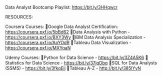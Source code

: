  Data Analyst Bootcamp Playlist: https://bit.ly/3HHqwcr

 RESOURCES:

Coursera Courses:
📖Google Data Analyst Certification: https://coursera.pxf.io/5bBd62
📖Data Analysis with Python - https://coursera.pxf.io/BXY3Wy
📖IBM Data Analysis Specialization - https://coursera.pxf.io/AoYOdR
📖Tableau Data Visualization - https://coursera.pxf.io/MXYqaN

Udemy Courses:
📖Python for Data Science - https://bit.ly/3Z4A5K6
📖Statistics for Data Science - https://bit.ly/37jqDbq
📖SQL for Data Analysts (SSMS) - https://bit.ly/3fkqEij
📖Tableau A-Z - http://bit.ly/385lYvN